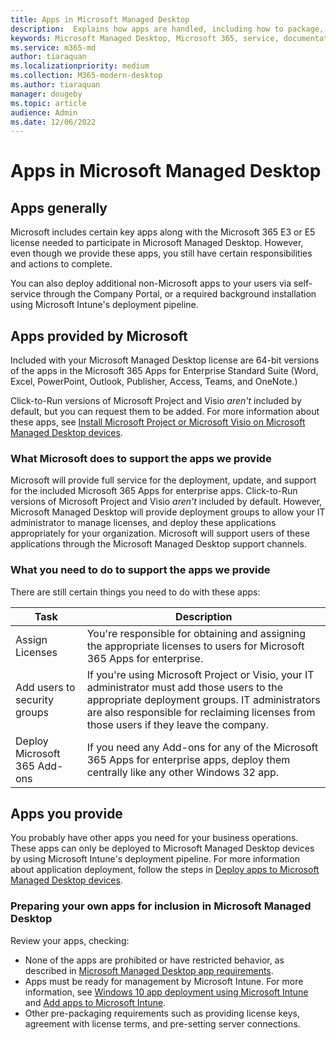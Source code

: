 ```yaml
---
title: Apps in Microsoft Managed Desktop 
description:  Explains how apps are handled, including how to package, deploy, and support them.
keywords: Microsoft Managed Desktop, Microsoft 365, service, documentation
ms.service: m365-md
author: tiaraquan
ms.localizationpriority: medium
ms.collection: M365-modern-desktop
ms.author: tiaraquan
manager: dougeby
ms.topic: article
audience: Admin
ms.date: 12/06/2022
---
```


# Apps in Microsoft Managed Desktop

<!--This topic is the target for 2 "Learn more" links in the admin center (aka.ms/app-overview;app-package); also target for link from Online resources (aka.ms/app-overviewmmd-app-prep) do not delete.-->

<!--Applications: supported/onboard/deployment -->

## Apps generally

Microsoft includes certain key apps along with the Microsoft 365 E3 or E5 license needed to participate in Microsoft Managed Desktop. However, even though we provide these apps, you still have certain responsibilities and actions to complete.

You can also deploy additional non-Microsoft apps to your users via self-service through the Company Portal, or a required background installation using Microsoft Intune's deployment pipeline.

## Apps provided by Microsoft

Included with your Microsoft Managed Desktop license are 64-bit versions of the apps in the Microsoft 365 Apps for Enterprise Standard Suite (Word, Excel, PowerPoint, Outlook, Publisher, Access, Teams, and OneNote.)

Click-to-Run versions of Microsoft Project and Visio *aren't* included by default, but you can request them to be added. For more information about these apps, see [Install Microsoft Project or Microsoft Visio on Microsoft Managed Desktop devices](../operate/project-visio.md).

### What Microsoft does to support the apps we provide

Microsoft will provide full service for the deployment, update, and support for the included Microsoft 365 Apps for enterprise apps. Click-to-Run versions of Microsoft Project and Visio *aren't* included by default. However, Microsoft Managed Desktop will provide deployment groups to allow your IT administrator to manage licenses, and deploy these applications appropriately for your organization. Microsoft will support users of these applications through the Microsoft Managed Desktop support channels.

### What you need to do to support the apps we provide

There are still certain things you need to do with these apps:

| Task | Description |
| ------ | ------ |
| Assign Licenses | You're responsible for obtaining and assigning the appropriate licenses to users for Microsoft 365 Apps for enterprise. |
| Add users to security groups | If you're using Microsoft Project or Visio, your IT administrator must add those users to the appropriate deployment groups. IT administrators are also responsible for reclaiming licenses from those users if they leave the company. |
| Deploy Microsoft 365 Add-ons | If you need any Add-ons for any of the Microsoft 365 Apps for enterprise apps, deploy them centrally like any other Windows 32 app.

## Apps you provide

You probably have other apps you need for your business operations. These apps can only be deployed to Microsoft Managed Desktop devices by using Microsoft Intune's deployment pipeline. For more information about application deployment, follow the steps in [Deploy apps to Microsoft Managed Desktop devices](../deploy/deploy-apps.md).

### Preparing your own apps for inclusion in Microsoft Managed Desktop

Review your apps, checking:

- None of the apps are prohibited or have restricted behavior, as described in [Microsoft Managed Desktop app requirements](../prepare/app-requirements.md).
- Apps must be ready for management by Microsoft Intune. For more information, see [Windows 10 app deployment using Microsoft Intune](/intune/apps-windows-10-app-deploy) and [Add apps to Microsoft Intune](/intune/apps-add).
- Other pre-packaging requirements such as providing license keys, agreement with license terms, and pre-setting server connections.
